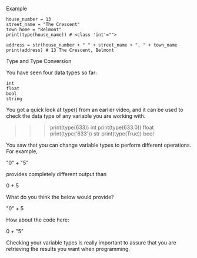 Example

    house_number = 13
    street_name = "The Crescent"
    town_home = "Belmont"
    print(type(house_name)) # <class 'int'="">

    address = str(house_number + " " + street_name + ", " + town_name
    print(address) # 13 The Crescent, Belmont

Type and Type Conversion

You have seen four data types so far:

    int
    float
    bool
    string

You got a quick look at type() from an earlier video, and it can be used to check the data type of any variable you are working with.

>>> print(type(633))
int
>>> print(type(633.0))
float
>>> print(type('633'))
str
>>> print(type(True))
bool

You saw that you can change variable types to perform different operations. For example,

"0" + "5"

provides completely different output than

0 + 5

What do you think the below would provide?

"0" + 5

How about the code here:

0 + "5"

Checking your variable types is really important to assure that you are retrieving the results you want when programming.
